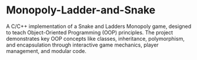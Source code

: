 # Monopoly-Ladder-and-Snake
A C/C++ implementation of a Snake and Ladders Monopoly game, designed to teach Object-Oriented Programming (OOP) principles. The project demonstrates key OOP concepts like classes, inheritance, polymorphism, and encapsulation through interactive game mechanics, player management, and modular code.
